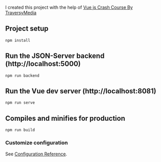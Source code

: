 I created this project with the help of 
[Vue js Crash Course By TraversyMedia](https://youtu.be/qZXt1Aom3Cs)


## Project setup

```
npm install
```

## Run the JSON-Server backend (http://localhost:5000)

```
npm run backend
```

## Run the Vue dev server (http://localhost:8081)

```
npm run serve
```

## Compiles and minifies for production

```
npm run build
```

### Customize configuration
See [Configuration Reference](https://cli.vuejs.org/config/).



